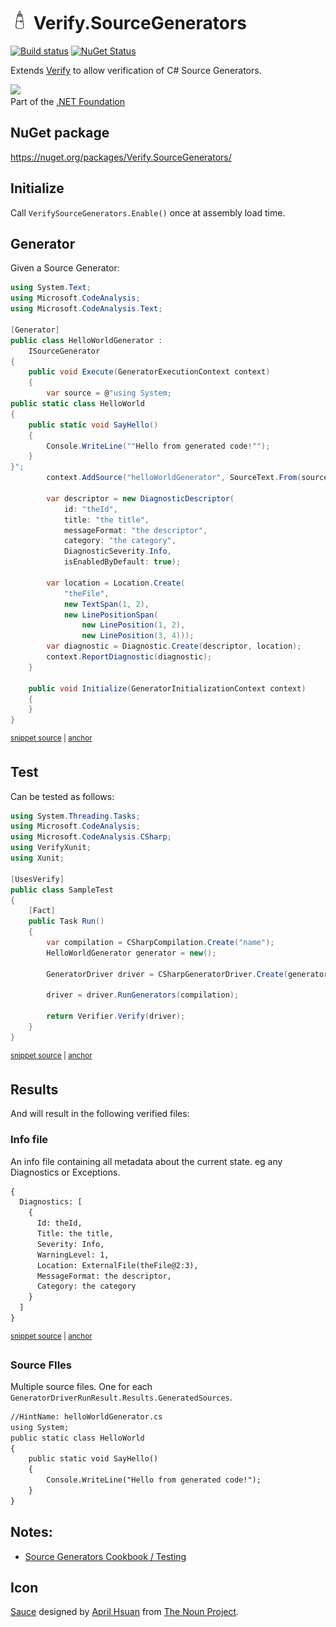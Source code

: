 # <img src="/src/icon.png" height="30px"> Verify.SourceGenerators

[![Build status](https://ci.appveyor.com/api/projects/status/2ip7do6jk0gevt0v?svg=true)](https://ci.appveyor.com/project/SimonCropp/Verify-SourceGenerators)
[![NuGet Status](https://img.shields.io/nuget/v/Verify.SourceGenerators.svg)](https://www.nuget.org/packages/Verify.SourceGenerators/)

Extends [Verify](https://github.com/VerifyTests/Verify) to allow verification of C# Source Generators.

<a href='https://dotnetfoundation.org' alt='Part of the .NET Foundation'><img src='https://raw.githubusercontent.com/VerifyTests/Verify/master/docs/dotNetFoundation.svg' height='30px'></a><br>
Part of the <a href='https://dotnetfoundation.org' alt=''>.NET Foundation</a>


## NuGet package

https://nuget.org/packages/Verify.SourceGenerators/


## Initialize

Call `VerifySourceGenerators.Enable()` once at assembly load time.


## Generator

Given a Source Generator:

<!-- snippet: HelloWorldGenerator.cs -->
<a id='snippet-HelloWorldGenerator.cs'></a>
```cs
using System.Text;
using Microsoft.CodeAnalysis;
using Microsoft.CodeAnalysis.Text;

[Generator]
public class HelloWorldGenerator :
    ISourceGenerator
{
    public void Execute(GeneratorExecutionContext context)
    {
        var source = @"using System;
public static class HelloWorld
{
    public static void SayHello()
    {
        Console.WriteLine(""Hello from generated code!"");
    }
}";
        context.AddSource("helloWorldGenerator", SourceText.From(source, Encoding.UTF8));

        var descriptor = new DiagnosticDescriptor(
            id: "theId",
            title: "the title",
            messageFormat: "the descriptor",
            category: "the category",
            DiagnosticSeverity.Info,
            isEnabledByDefault: true);

        var location = Location.Create(
            "theFile",
            new TextSpan(1, 2),
            new LinePositionSpan(
                new LinePosition(1, 2),
                new LinePosition(3, 4)));
        var diagnostic = Diagnostic.Create(descriptor, location);
        context.ReportDiagnostic(diagnostic);
    }

    public void Initialize(GeneratorInitializationContext context)
    {
    }
}
```
<sup><a href='/src/SampleGenerator/HelloWorldGenerator.cs#L1-L42' title='Snippet source file'>snippet source</a> | <a href='#snippet-HelloWorldGenerator.cs' title='Start of snippet'>anchor</a></sup>
<!-- endSnippet -->


## Test

Can be tested as follows:

<!-- snippet: SampleTest.cs -->
<a id='snippet-SampleTest.cs'></a>
```cs
using System.Threading.Tasks;
using Microsoft.CodeAnalysis;
using Microsoft.CodeAnalysis.CSharp;
using VerifyXunit;
using Xunit;

[UsesVerify]
public class SampleTest
{
    [Fact]
    public Task Run()
    {
        var compilation = CSharpCompilation.Create("name");
        HelloWorldGenerator generator = new();

        GeneratorDriver driver = CSharpGeneratorDriver.Create(generator);

        driver = driver.RunGenerators(compilation);

        return Verifier.Verify(driver);
    }
}
```
<sup><a href='/src/Tests/SampleTest.cs#L1-L22' title='Snippet source file'>snippet source</a> | <a href='#snippet-SampleTest.cs' title='Start of snippet'>anchor</a></sup>
<!-- endSnippet -->


## Results

And will result in the following verified files:


### Info file

An info file containing all metadata about the current state. eg any Diagnostics or Exceptions.

<!-- snippet: SampleTest.Run.00.verified.txt -->
<a id='snippet-SampleTest.Run.00.verified.txt'></a>
```txt
{
  Diagnostics: [
    {
      Id: theId,
      Title: the title,
      Severity: Info,
      WarningLevel: 1,
      Location: ExternalFile(theFile@2:3),
      MessageFormat: the descriptor,
      Category: the category
    }
  ]
}
```
<sup><a href='/src/Tests/SampleTest.Run.00.verified.txt#L1-L13' title='Snippet source file'>snippet source</a> | <a href='#snippet-SampleTest.Run.00.verified.txt' title='Start of snippet'>anchor</a></sup>
<!-- endSnippet -->


### Source FIles

Multiple source files. One for each `GeneratorDriverRunResult.Results.GeneratedSources`.

<!-- snippet: SampleTest.Run.01.verified.txt -->
<a id='snippet-SampleTest.Run.01.verified.txt'></a>
```txt
//HintName: helloWorldGenerator.cs
using System;
public static class HelloWorld
{
    public static void SayHello()
    {
        Console.WriteLine("Hello from generated code!");
    }
}
```
<!-- endSnippet -->


## Notes:

 * [Source Generators Cookbook / Testing](https://github.com/dotnet/roslyn/blob/main/docs/features/source-generators.cookbook.md#unit-testing-of-generators)


## Icon

[Sauce](https://thenounproject.com/term/sauce/952995/) designed by [April Hsuan](https://thenounproject.com/AprilHsuan/) from [The Noun Project](https://thenounproject.com/).
